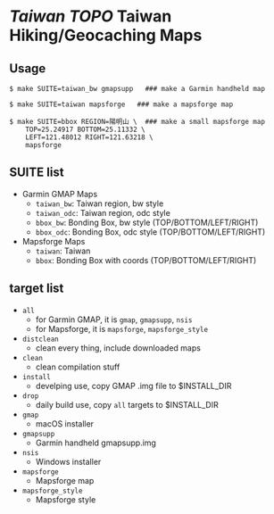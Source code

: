 # *Taiwan TOPO* Taiwan Hiking/Geocaching Maps

## Usage

    $ make SUITE=taiwan_bw gmapsupp   ### make a Garmin handheld map
    
    $ make SUITE=taiwan mapsforge   ### make a mapsforge map
    
    $ make SUITE=bbox REGION=陽明山 \  ### make a small mapsforge map 
        TOP=25.24917 BOTTOM=25.11332 \
        LEFT=121.48012 RIGHT=121.63218 \ 
        mapsforge

## SUITE list

* Garmin GMAP Maps
  * `taiwan_bw`: Taiwan region, bw style
  * `taiwan_odc`: Taiwan region, odc style
  * `bbox_bw`: Bonding Box, bw style (TOP/BOTTOM/LEFT/RIGHT)
  * `bbox_odc`: Bonding Box, odc style (TOP/BOTTOM/LEFT/RIGHT)
* Mapsforge Maps
  * `taiwan`: Taiwan
  * `bbox`: Bonding Box with coords (TOP/BOTTOM/LEFT/RIGHT)

## target list

* `all`
  * for Garmin GMAP, it is `gmap`, `gmapsupp`, `nsis`
  * for Mapsforge, it is `mapsforge`, `mapsforge_style`
* `distclean`
  * clean every thing, include downloaded maps
* `clean`
  * clean compilation stuff
* `install`
  * develping use, copy GMAP .img file to $INSTALL_DIR
* `drop`
  * daily build use, copy `all` targets to $INSTALL_DIR
* `gmap`
  * macOS installer
* `gmapsupp`
  * Garmin handheld gmapsupp.img
* `nsis`
  * Windows installer
* `mapsforge`
  * Mapsforge map
* `mapsforge_style`
  * Mapsforge style

